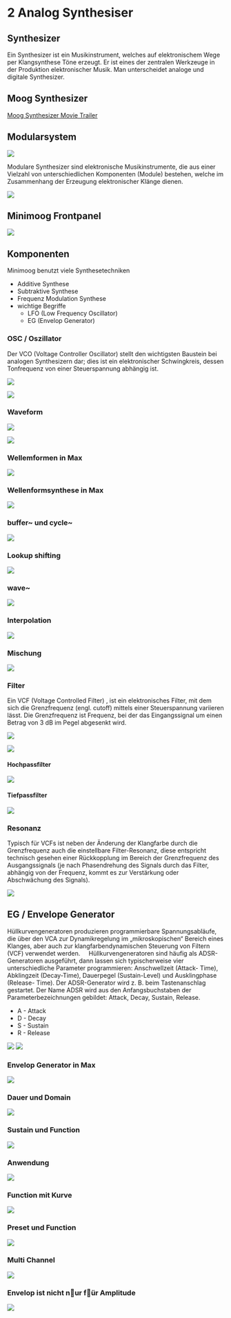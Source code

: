 # 2 Analog Synthesiser

## Synthesizer
Ein Synthesizer ist ein Musikinstrument, welches auf elektronischem Wege per Klangsynthese Töne erzeugt. Er ist eines der zentralen Werkzeuge in der Produktion elektronischer Musik. Man unterscheidet analoge und digitale Synthesizer.

## Moog Synthesizer

[Moog Synthesizer Movie Trailer](https://www.youtube.com/watch?v=FXxkAhXL138)

## Modularsystem

![](K2/modsystem.png)

Modulare Synthesizer sind elektronische Musikinstrumente, die aus einer Vielzahl von unterschiedlichen Komponenten (Module) bestehen, welche im Zusammenhang der Erzeugung elektronischer Klänge dienen.

![](K2/mods.png)

## Minimoog Frontpanel

![](K2/minimoog.png)

## Komponenten
Minimoog benutzt viele Synthesetechniken

- Additive Synthese
- Subtraktive Synthese
- Frequenz Modulation Synthese 
- wichtige Begriffe
    - LFO (Low Frequency Oscillator)
    - EG (Envelop Generator)
    
### OSC / Oszillator

Der VCO (Voltage Controller Oscillator) stellt den wichtigsten Baustein bei analogen Synthesizern dar; dies ist ein elektronischer Schwingkreis, dessen Tonfrequenz von einer Steuerspannung abhängig ist.

![](K2/osc.png)

![](K2/vco.png)

### Waveform

![](K2/selector.png)

![](K2/waveform.png)

### Wellemformen in Max

![](K2/OSC1.png)

### Wellenformsynthese in Max

![](K2/OSC2.png)

### buffer~ und cycle~

![](K2/OSC3.png)

### Lookup shifting

![](K2/OSC4.png)

### wave~

![](K2/OSC5.png)

### Interpolation

![](K2/OSC6.png)

### Mischung

![](K2/OSC7.png)

### Filter

Ein VCF (Voltage Controlled Filter) , ist ein elektronisches Filter, mit dem sich die Grenzfrequenz (engl. cutoff) mittels einer Steuerspannung variieren lässt.
Die Grenzfrequenz ist Frequenz, bei der das Eingangssignal um einen Betrag von 3 dB im Pegel abgesenkt wird.

![](K2/vcf_panel.png)

![](K2/cutoff.png)


#### Hochpassfilter
![](K2/highpass.png)

#### Tiefpassfilter
![](K2/lowpass.png)

### Resonanz
Typisch für VCFs ist neben der Änderung der Klangfarbe durch die Grenzfrequenz auch die einstellbare Filter-Resonanz, diese entspricht technisch gesehen einer Rückkopplung im Bereich der Grenzfrequenz des Ausgangssignals (je nach Phasendrehung des Signals durch das Filter, abhängig von der Frequenz, kommt es zur Verstärkung oder Abschwächung des Signals).

![](K2/resonance.png)



## EG / Envelope Generator
Hüllkurvengeneratoren produzieren programmierbare Spannungsabläufe, die über den VCA zur Dynamikregelung im „mikroskopischen“ Bereich eines Klanges, aber auch zur klangfarbendynamischen Steuerung von Filtern (VCF) verwendet werden.  
 
Hüllkurvengeneratoren sind häufig als ADSR-Generatoren ausgeführt, dann lassen sich typischerweise vier unterschiedliche Parameter programmieren: Anschwellzeit (Attack- Time), Abklingzeit (Decay-Time), Dauerpegel (Sustain-Level) und Ausklingphase (Release- Time). Der ADSR-Generator wird z. B. beim Tastenanschlag gestartet. Der Name ADSR wird aus den Anfangsbuchstaben der Parameterbezeichnungen gebildet: Attack, Decay, Sustain, Release.

- A - Attack 
- D - Decay 
- S - Sustain
- R - Release

![](K2/adsr_panel.png)
![](K2/adsr.png)

### Envelop Generator in Max

![](K2/EG1.png)

### Dauer und Domain

![](K2/EG2.png)

### Sustain und Function

![](K2/EG3.png)

### Anwendung

![](K2/EG4.png)

### Function mit Kurve 

![](K2/EG5.png)

### Preset und Function

![](K2/EG6.png)

### Multi Channel

![](K2/EG7.png)


### Envelop ist nicht n￿ur f￿ür Amplitude

![](K2/EG8.png)
